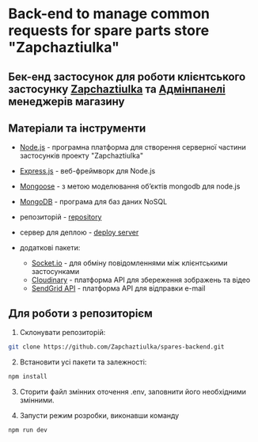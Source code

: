 # Back-end to manage common requests for spare parts store "Zapchaztiulka"

## Бек-енд застосунок для роботи клієнтського застосунку [Zapchaztiulka](https://zapchaztiulka-catalog-frontend.vercel.app/) та [Адмінпанелі](https://admin-panel-frontend-three.vercel.app/) менеджерів магазину

## Матеріали та інструменти

- [Node.js](https://nodejs.org/en) - програмна платформа для створення серверної частини застосунків проекту "Zapchaztiulka"
- [Express.js](https://expressjs.com/ru/) - веб-фреймворк для Node.js
- [Mongoose](https://mongoosejs.com/docs/guide.html) - з метою моделювання об’єктів mongodb для node.js
- [MongoDB](https://www.mongodb.com/) - програма для баз даних NoSQL
- репозиторій - [repository](https://github.com/Zapchaztiulka/spares-backend)
- сервер для деплою - [deploy server](https://spares-backend-i2mq.onrender.com)

- додаткові пакети:
  - [Socket.io](https://socket.io/docs/v4/client-installation/) - для обміну повідомленнями між клієнтськими застосунками
  - [Cloudinary](https://cloudinary.com/documentation/react_integration) - платформа API для збереження зображень та відео
  - [SendGrid API](https://docs.sendgrid.com/api-reference/how-to-use-the-sendgrid-v3-api/authentication) - платформа API для відправки e-mail

## Для роботи з репозиторієм

1. Склонувати репозиторій:

```bash
git clone https://github.com/Zapchaztiulka/spares-backend.git
```

2. Встановити усі пакети та залежності:

```bash
npm install
```

3. Сторити файл змінних оточення .env, заповнити його необхідними змінними.
    
4. Запусти режим розробки, виконавши команду 

```bash
npm run dev
```
